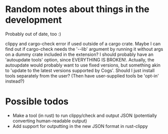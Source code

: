 # Random notes about things in the development
Probably out of date, too :)


clippy and cargo-check error if used outside of a cargo crate.
Maybe I can find out if cargo-check needs the '--lib' argument by running it without args on a dummy crate included in the extension?
I should probably have an 'autoupdate tools' option, since EVERYTHING IS BROKEN!. 
Actually, the autoupdate would probably want to use fixed versions, but something akin to 'update to the latest versions supported by Cogs'.
Should I just install tools separately from the user? (Then have user-supplied tools be 'opt-in' instead?)

# Possible todos
- Make a tool (in rust) to run clippy/check and output JSON (potentially converting human-readable output)
- Add support for outputting in the new JSON format in rust-clippy
